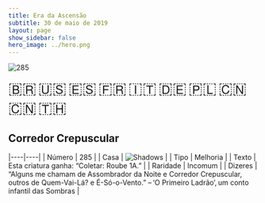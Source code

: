 ```yaml
---
title: Era da Ascensão
subtitle: 30 de maio de 2019
layout: page
show_sidebar: false
hero_image: ../hero.png
---
```


![285](https://mastervault-storage-prod.s3.amazonaws.com/media/card_front/pt/435_285_VCHMXJ222WF4_pt.png)

<span title="Português" style="font-size: 32px;cursor: pointer;" onclick="javascript:document.querySelector('img[alt=\'285\']').src=document.querySelector('img[alt=\'285\']').src.replace(/card_front\/[^/]+/, 'card_front/pt').replace(/_[^/.0-9]+\.png/, '_pt.png')">🇧🇷</span>
<span title="English" style="font-size: 32px;cursor: pointer;" onclick="javascript:document.querySelector('img[alt=\'285\']').src=document.querySelector('img[alt=\'285\']').src.replace(/card_front\/[^/]+/, 'card_front/en').replace(/_[^/.0-9]+\.png/, '_en.png')">🇺🇸</span>
<span title="Español" style="font-size: 32px;cursor: pointer;" onclick="javascript:document.querySelector('img[alt=\'285\']').src=document.querySelector('img[alt=\'285\']').src.replace(/card_front\/[^/]+/, 'card_front/es').replace(/_[^/.0-9]+\.png/, '_es.png')">🇪🇸</span>
<span title="Français" style="font-size: 32px;cursor: pointer;" onclick="javascript:document.querySelector('img[alt=\'285\']').src=document.querySelector('img[alt=\'285\']').src.replace(/card_front\/[^/]+/, 'card_front/fr').replace(/_[^/.0-9]+\.png/, '_fr.png')">🇫🇷</span>
<span title="Italiano" style="font-size: 32px;cursor: pointer;" onclick="javascript:document.querySelector('img[alt=\'285\']').src=document.querySelector('img[alt=\'285\']').src.replace(/card_front\/[^/]+/, 'card_front/it').replace(/_[^/.0-9]+\.png/, '_it.png')">🇮🇹</span>
<span title="Deutsche" style="font-size: 32px;cursor: pointer;" onclick="javascript:document.querySelector('img[alt=\'285\']').src=document.querySelector('img[alt=\'285\']').src.replace(/card_front\/[^/]+/, 'card_front/de').replace(/_[^/.0-9]+\.png/, '_de.png')">🇩🇪</span>
<span title="Polskie" style="font-size: 32px;cursor: pointer;" onclick="javascript:document.querySelector('img[alt=\'285\']').src=document.querySelector('img[alt=\'285\']').src.replace(/card_front\/[^/]+/, 'card_front/pl').replace(/_[^/.0-9]+\.png/, '_pl.png')">🇵🇱</span>
<span title="简体中文" style="font-size: 32px;cursor: pointer;" onclick="javascript:document.querySelector('img[alt=\'285\']').src=document.querySelector('img[alt=\'285\']').src.replace(/card_front\/[^/]+/, 'card_front/zh-hans').replace(/_[^/.0-9]+\.png/, '_zh-hans.png')">🇨🇳</span>
<span title="繁體中文" style="font-size: 32px;cursor: pointer;" onclick="javascript:document.querySelector('img[alt=\'285\']').src=document.querySelector('img[alt=\'285\']').src.replace(/card_front\/[^/]+/, 'card_front/zh-hant').replace(/_[^/.0-9]+\.png/, '_zh-hant.png')">🇨🇳</span>
<span title="ไทย" style="font-size: 32px;cursor: pointer;" onclick="javascript:document.querySelector('img[alt=\'285\']').src=document.querySelector('img[alt=\'285\']').src.replace(/card_front\/[^/]+/, 'card_front/th').replace(/_[^/.0-9]+\.png/, '_th.png')">🇹🇭</span>

## Corredor Crepuscular

|----|----|
| Número | 285 |
| Casa | ![Shadows](https://archonarcana.com/images/thumb/e/ee/Shadows.png/22px-Shadows.png "Sombras") |
| Tipo | Melhoria |
| Texto | Esta criatura ganha: “Coletar: Roube 1A.” |
| Raridade | Incomum |
| Dizeres | “Alguns me chamam de Assombrador  da Noite e Corredor Crepuscular, outros  de Quem-Vai-Lá? e É-Só-o-Vento.”  – ‘O Primeiro Ladrão’, um conto infantil  das Sombras |
